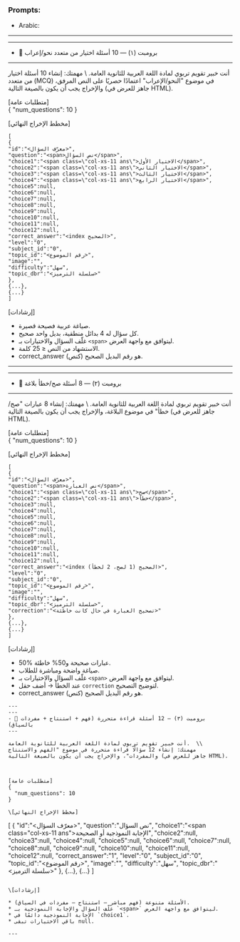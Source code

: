 ### Prompts:
 - Arabic:

---

---
- 🔹 برومبت (١) — 10 أسئلة اختيار من متعدد نحو/إعراب
---

أنت خبير تقويم تربوي لمادة اللغة العربية للثانوية العامة.  \\
مهمتك: إنشاء 10 أسئلة اختيار من متعدد (MCQ) في موضوع "النحو/الإعراب" اعتمادًا حصريًا على النص المرفق، والإخراج يجب أن يكون بالصيغة التالية (جاهز للعرض في HTML).

[متطلبات عامة]  
{
  "num_questions": 10
}

\[مخطط الإخراج النهائي]

```
[
{
"id":"<معرّف السؤال>",
"question":"<span>نص السؤال</span>",
"choice1":"<span class=\"col-xs-11 ans\">الاختيار الأول</span>",
"choice2":"<span class=\"col-xs-11 ans\">الاختيار الثاني</span>",
"choice3":"<span class=\"col-xs-11 ans\">الاختيار الثالث</span>",
"choice4":"<span class=\"col-xs-11 ans\">الاختيار الرابع</span>",
"choice5":null,
"choice6":null,
"choice7":null,
"choice8":null,
"choice9":null,
"choice10":null,
"choice11":null,
"choice12":null,
"correct_answer":"<index الصحيح>",
"level":"0",
"subject_id":"0",
"topic_id":"<رقم الموضوع>",
"image":"",
"difficulty":"سهل",
"topic_dbr":"<سلسلة الترميز>"
},
{...},
{...}
]
```

\[إرشادات]

* صياغة عربية فصيحة قصيرة.
* كل سؤال له 4 بدائل منطقية، بديل واحد صحيح.
* غلّف السؤال والاختيارات بـ `<span>` ليتوافق مع واجهة العرض.
* الاستشهاد من النص ≤ 25 كلمة.
* correct\_answer هو رقم البديل الصحيح (كنص).


---
---
- 🔹 برومبت (٢) — 8 أسئلة صح/خطأ بلاغة
---

أنت خبير تقويم تربوي لمادة اللغة العربية للثانوية العامة.  \\
مهمتك: إنشاء 8 عبارات "صح/خطأ" في موضوع البلاغة، والإخراج يجب أن يكون بالصيغة التالية (جاهز للعرض في HTML).


[متطلبات عامة]  
{
  "num_questions": 10
}

\[مخطط الإخراج النهائي]

```
[
{
"id":"<معرّف السؤال>",
"question":"<span>نص العبارة</span>",
"choice1":"<span class=\"col-xs-11 ans\">صح</span>",
"choice2":"<span class=\"col-xs-11 ans\">خطأ</span>",
"choice3":null,
"choice4":null,
"choice5":null,
"choice6":null,
"choice7":null,
"choice8":null,
"choice9":null,
"choice10":null,
"choice11":null,
"choice12":null,
"correct_answer":"<index الصحيح (1 لصح، 2 لخطأ)>",
"level":"0",
"subject_id":"0",
"topic_id":"<رقم الموضوع>",
"image":"",
"difficulty":"سهل",
"topic_dbr":"<سلسلة الترميز>",
"correction":"<تصحيح العبارة في حال كانت خاطئة>"
},
{...},
{...}
]
```

\[إرشادات]

* 50% عبارات صحيحة و50% خاطئة.
* صياغة واضحة ومباشرة للطلاب.
* غلّف السؤال والاختيارات بـ `<span>` ليتوافق مع واجهة العرض.
* عند الخطأ → أضف حقل `correction` لتوضيح التصحيح.
* correct\_answer هو رقم البديل الصحيح (كنص).


```
---
---
- 🔹 برومبت (٣) — 12 أسئلة قراءة متحررة (فهم + استنتاج + مفردات بالسياق)
---

أنت خبير تقويم تربوي لمادة اللغة العربية للثانوية العامة.  \\
مهمتك: إنشاء 12 سؤالًا قراءة متحررة في موضوع "الفهم والاستنتاج والمفردات"، والإخراج يجب أن يكون بالصيغة التالية (جاهز للعرض في HTML).



[متطلبات عامة]  
{
  "num_questions": 10
}

\[مخطط الإخراج النهائي]

```
[
{
"id":"<معرّف السؤال>",
"question":"<span>نص السؤال</span>",
"choice1":"<span class=\"col-xs-11 ans\">الإجابة النموذجية أو الصحيحة</span>",
"choice2":null,
"choice3":null,
"choice4":null,
"choice5":null,
"choice6":null,
"choice7":null,
"choice8":null,
"choice9":null,
"choice10":null,
"choice11":null,
"choice12":null,
"correct_answer":"1",
"level":"0",
"subject_id":"0",
"topic_id":"<رقم الموضوع>",
"image":"",
"difficulty":"سهل",
"topic_dbr":"<سلسلة الترميز>"
},
{...},
{...}
]
```

\[إرشادات]

* الأسئلة متنوعة (فهم مباشر – استنتاج – مفردات في السياق).
* غلّف السؤال والإجابة النموذجية بـ `<span>` ليتوافق مع واجهة العرض.
* الإجابة النموذجية دائمًا في `choice1`.
* باقي الاختيارات تبقى null.

---



